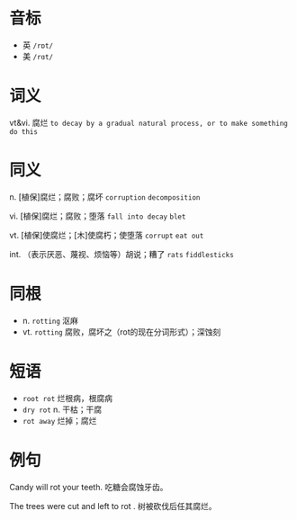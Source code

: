 # 音标

- 英 `/rɒt/`
- 美 `/rɑt/`

# 词义

vt&vi. 腐烂
`to decay by a gradual natural process, or to make something do this`

# 同义

n. [植保]腐烂；腐败；腐坏
`corruption` `decomposition`

vi. [植保]腐烂；腐败；堕落
`fall into decay` `blet`

vt. [植保]使腐烂；[木]使腐朽；使堕落
`corrupt` `eat out`

int. （表示厌恶、蔑视、烦恼等）胡说；糟了
`rats` `fiddlesticks`

# 同根

- n. `rotting` 沤麻
- vt. `rotting` 腐败，腐坏之（rot的现在分词形式）；深蚀刻

# 短语

- `root rot` 烂根病，根腐病
- `dry rot` n. 干枯；干腐
- `rot away` 烂掉；腐烂

# 例句

Candy will rot your teeth.
吃糖会腐蚀牙齿。

The trees were cut and left to rot .
树被砍伐后任其腐烂。


